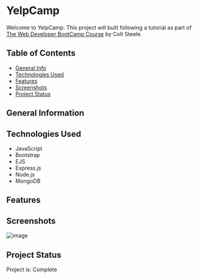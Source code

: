 # YelpCamp
Welcome to YelpCamp. This project will built following a tutorial as part of <a href='https://www.udemy.com/course/the-web-developer-bootcamp'>The Web Developer BootCamp Course</a> by Colt Steele. 

## Table of Contents
* [General Info](#general-information)
* [Technologies Used](#technologies-used)
* [Features](#features)
* [Screenshots](#screenshots)
* [Project Status](#project-status)


## General Information


## Technologies Used
- JavaScript 
- Bootstrap
- EJS 
- Express.js
- Node.js 
- MongoDB

## Features


## Screenshots
![image](https://user-images.githubusercontent.com/99369057/217583529-6ecc919b-8210-4b9e-a4dc-17c18b02d8f3.png)

## Project Status
Project is: Complete


